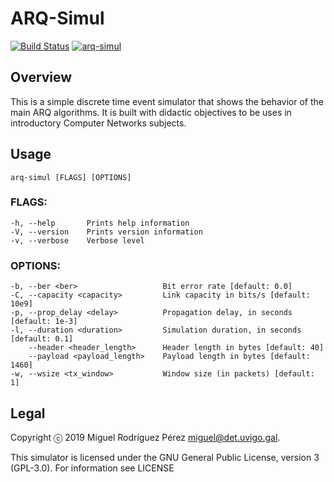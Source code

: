 ARQ-Simul
=====

[![Build
Status](https://travis-ci.org/RedesdeOrdenadores/arq-simul.svg?branch=master)](https://travis-ci.org/RedesdeOrdenadores/arq-simul)
[![arq-simul](https://snapcraft.io/arq-simul/badge.svg)](https://snapcraft.io/arq-simul)

## Overview

This is a simple discrete time event simulator that shows the behavior of the
main ARQ algorithms. It is built with didactic objectives to be uses in
introductory Computer Networks subjects.

## Usage
    arq-simul [FLAGS] [OPTIONS]

### FLAGS:
    -h, --help       Prints help information
    -V, --version    Prints version information
    -v, --verbose    Verbose level

### OPTIONS:
    -b, --ber <ber>                   Bit error rate [default: 0.0]
    -C, --capacity <capacity>         Link capacity in bits/s [default: 10e9]
    -p, --prop_delay <delay>          Propagation delay, in seconds [default: 1e-3]
    -l, --duration <duration>         Simulation duration, in seconds [default: 0.1]
        --header <header_length>      Header length in bytes [default: 40]
        --payload <payload_length>    Payload length in bytes [default: 1460]
    -w, --wsize <tx_window>           Window size (in packets) [default: 1]

## Legal

Copyright ⓒ 2019 Miguel Rodríguez Pérez <miguel@det.uvigo.gal>.

This simulator is licensed under the GNU General Public License, version 3
(GPL-3.0). For information see LICENSE
